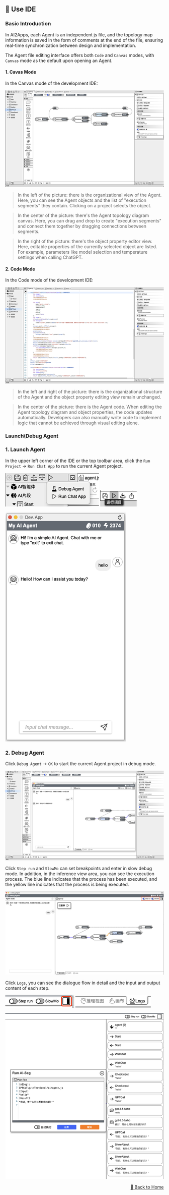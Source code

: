 ## 📝 Use IDE

### Basic Introduction

In AI2Apps, each Agent is an independent js file, and the topology map information is saved in the form of comments at the end of the file, ensuring real-time synchronization between design and implementation.

The Agent file editing interface offers both `Code` and `Canvas` modes, with `Canvas` mode as the default upon opening an Agent.

#### 1. Cavas Mode

In the Canvas mode of the development IDE:  
<p>
  <img src="../assets/write_agent1_cn.jpg" alt="write_agent1" />
</p>
 
> In the left of the picture: there is the organizational view of the Agent. Here, you can see the Agent objects and the list of "execution segments" they contain. Clicking on a project selects the object.

> In the center of the picture: there's the Agent topology diagram canvas. Here, you can drag and drop to create "execution segments" and connect them together by dragging connections between segments.

> In the right of the picture: there's the object property editor view. Here, editable properties of the currently selected object are listed. For example, parameters like model selection and temperature settings when calling ChatGPT.

#### 2. Code Mode

In the Code mode of the development IDE:    
<p>
  <img src="../assets/write_agent2_cn.jpg" alt="write_agent2" />
</p>

> In the left and right of the picture: there is the organizational structure of the Agent and the object property editing view remain unchanged.

> In the center of the picture: there is the Agent code. When editing the Agent topology diagram and object properties, the code updates automatically. Developers can also manually write code to implement logic that cannot be achieved through visual editing alone.

### Launch\Debug Agent

### 1. Launch Agent 

In the upper left corner of the IDE or the top toolbar area, click the `Run Project` -> `Run Chat App` to run the current Agent project.

<p>
  <img src="../assets/write_agent3_cn.jpg" alt="write_agent3" />
  <img src="../assets/write_agent4_cn.jpg" alt="write_agent4" />
</p>
<p>
  <img src="../assets/write_agent5_cn.jpg" alt="write_agent5" />
</p>

### 2. Debug Agent

Click `Debug Agent` -> `OK` to start the current Agent project in debug mode. 

<p>
  <img src="../assets/write_agent6_cn.jpg" alt="write_agent6" />
</p>

Click `Step run` and `SlowMo` can set breakpoints and enter in slow debug mode. In addition, in the inference view area, you can see the execution process. The blue line indicates that the process has been executed, and the yellow line indicates that the process is being executed.

<p>
  <img src="../assets/write_agent7_cn.jpg" alt="write_agent7" />
</p>

Click `Logs`,  you can see the dialogue flow in detail and the input and output content of each step.

<p>
  <img src="../assets/write_agent8_cn.jpg" alt="write_agent8" />
  <img src="../assets/write_agent9_cn.jpg" alt="write_agent9" />
</p>
<img src="../assets/write_agent10_cn.jpg" alt="write_agent10" />

<p align="right" >
  <a href="../README.md">
    🔗 Back to Home
  </a>
</p> 
